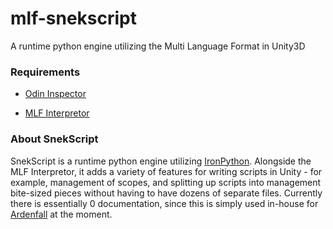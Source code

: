 # mlf-snekscript
A runtime python engine utilizing the Multi Language Format in Unity3D

### Requirements

* [Odin Inspector](https://assetstore.unity.com/packages/tools/utilities/odin-inspector-and-serializer-89041)

* [MLF Interpretor](https://github.com/joshcamas/mlf-unity)

### About SnekScript

SnekScript is a runtime python engine utilizing [IronPython](https://ironpython.net/). Alongside the MLF Interpretor, it adds a variety of features for writing scripts in Unity - for example, management of scopes, and splitting up scripts into management bite-sized pieces without having to have dozens of separate files. Currently there is essentially 0 documentation, since this is simply used in-house for [Ardenfall](https://twitter.com/ardenfall?lang=en) at the moment.
